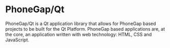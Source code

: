 PhoneGap/Qt
================
PhoneGap/Qt is a Qt application library that allows for PhoneGap based projects to be built for the Qt Platform. PhoneGap based applications are, at the core, an application written with web technology: HTML, CSS and JavaScript.
